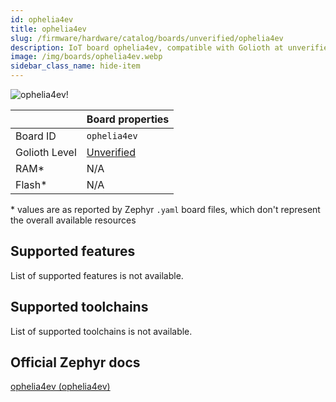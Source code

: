 ```yaml
---
id: ophelia4ev
title: ophelia4ev
slug: /firmware/hardware/catalog/boards/unverified/ophelia4ev
description: IoT board ophelia4ev, compatible with Golioth at unverified level.
image: /img/boards/ophelia4ev.webp
sidebar_class_name: hide-item
---
```


[//]: # (This is an auto-generated file, do not edit! Changes to it will be lost upon re-generation)

![ophelia4ev!](/img/boards/ophelia4ev.webp "ophelia4ev")

|                | Board properties     |
| -------------  | -------------------- |
| Board ID       | `ophelia4ev` |
| Golioth Level  | [Unverified](/firmware/hardware#unverified-boards) |
| RAM*           | N/A |
| Flash*         | N/A |

\* values are as reported by Zephyr `.yaml` board files, which don't represent the overall available resources



## Supported features

List of supported features is not available.

## Supported toolchains

List of supported toolchains is not available.

## Official Zephyr docs

[ophelia4ev (ophelia4ev)](https://docs.zephyrproject.org/latest/boards/we/ophelia4ev/doc/index.html)
